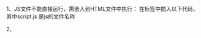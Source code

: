 1、JS文件不能直接运行，需嵌入到HTML文件中执行：
在<head>标签中插入以下代码，其中script.js 是js的文件名称
<script src="script.js"></script>

2、